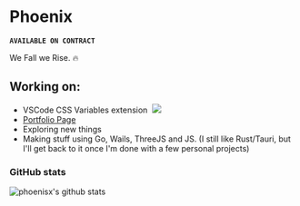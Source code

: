 # Phoenix

**`AVAILABLE ON CONTRACT`**

We Fall we Rise. 🔥

## Working on:

<ul>
  <li>
    VSCode CSS Variables extension&nbsp;
    <a href="https://github.com/willofindie/vscode-cssvar">
      <img src="https://img.shields.io/github/stars/willofindie/vscode-cssvar?style=social" />
    </a>
  </li>
  
  <li>
    <a href="https://willofindie.com/">
      Portfolio Page
    </a>
  </li>
  <li>
    Exploring new things
  </li>
  <li>
    Making stuff using Go, Wails, ThreeJS and JS. (I still like Rust/Tauri, but I'll get back to it once I'm done with a few personal projects) 
  </li>
</ul>

### GitHub stats
![phoenisx's github stats](https://github-readme-stats.vercel.app/api?username=phoenisx&count_private=true&hide_title=true)
